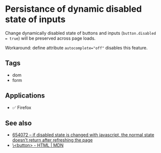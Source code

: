 # Persistance of dynamic disabled state of inputs

Change dynamically disabled state of buttons and inputs (`button.disabled = true`) will be preserved across page loads.

Workaround: define attribute `autocomplete="off"` disables this feature.

## Tags

-   dom
-   form

## Applications

-   ✅ Firefox

## See also

-   [654072 – if disabled state is changed with javascript, the normal state doesn't return after refreshing the page](https://bugzilla.mozilla.org/show_bug.cgi?id=654072)
-   [\\<button\> - HTML | MDN](https://developer.mozilla.org/en-US/docs/Web/HTML/Element/Button#Notes)

